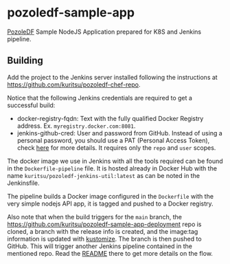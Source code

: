 # pozoledf-sample-app

[PozoleDF](https://github.com/kuritsu/pozoledf) Sample NodeJS Application prepared for K8S and Jenkins pipeline.

## Building

Add the project to the Jenkins server installed following the instructions at
https://github.com/kuritsu/pozoledf-chef-repo.

Notice that the following Jenkins credentials are required to get a successful build:

- docker-registry-fqdn: Text with the fully qualified Docker Registry address. Ex. `myregistry.docker.com:8081`. 
- jenkins-github-cred: User and password from GitHub. Instead of using a personal password, you should use a PAT (Personal Access Token), check [here](https://docs.github.com/en/github/authenticating-to-github/creating-a-personal-access-token) for more details. It requires only the `repo` and `user` scopes.

The docker image we use in Jenkins with all the tools required can be found in the
`Dockerfile-pipeline` file. It is hosted already in Docker Hub with the name `kuritsu/pozoledf-jenkins-util:latest` as can be noted in the Jenkinsfile.

The pipeline builds a Docker image configured in the `Dockerfile` with the very simple nodejs API app, it is tagged and pushed to a Docker registry.

Also note that when the build triggers for the `main` branch, the https://github.com/kuritsu/pozoledf-sample-app-deployment repo is cloned, a branch with the release info is created, and the image:tag information is updated with [kustomize](https://kustomize.io).
The branch is then pushed to GitHub. This will trigger another Jenkins pipeline contained in the mentioned repo. Read the [README](https://github.com/kuritsu/pozoledf-sample-app-deployment) there to get more details on the flow.
